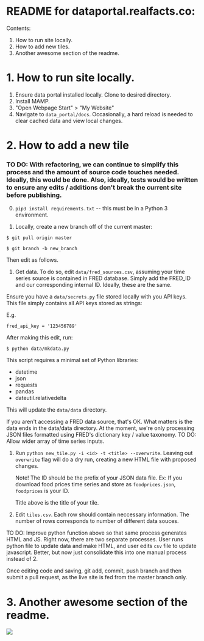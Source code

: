 # README for dataportal.realfacts.co:

Contents:

1. How to run site locally.
2. How to add new tiles.
3. Another awesome section of the readme.

# 1. How to run site locally.

1. Ensure data portal installed locally. Clone to desired directory. 
2. Install MAMP. 
3. "Open Webpage Start" > "My Website" 
4. Navigate to `data_portal/docs`. Occasionally, a hard reload is needed to clear cached data and view local changes.

# 2. How to add a new tile

### TO DO: With refactoring, we can continue to simplify this process and the amount of source code touches needed. Ideally, this would be done. Also, ideally, tests would be written to ensure any edits / additions don't break the current site before publishing. 

0. `pip3 install requirements.txt` -- this must be in a Python 3 environment.

1. Locally, create a new branch off of the current master:

`$ git pull origin master`

`$ git branch -b new_branch`

Then edit as follows.

1. Get data. To do so, edit `data/fred_sources.csv`, assuming your time series source is contained in FRED database. Simply add the FRED_ID and our corresponding internal ID. Ideally, these are the same. 

Ensure you have a `data/secrets.py` file stored locally with you API keys. This file simply contains all API keys stored as strings:

E.g.

`fred_api_key = '123456789'`

After making this edit, run:

`$ python data/mkdata.py` 

This script requires a minimal set of Python libraries:

* datetime
* json
* requests
* pandas
* dateutil.relativedelta


This will update the `data/data` directory. 

If you aren't accessing a FRED data source, that's OK. What matters is the data ends in the data/data directory. At the moment, we're only processing JSON files formatted using FRED's dictionary key / value taxonomy. TO DO: Allow wider array of time series inputs.

1. Run `python new_tile.py -i <id> -t <title> --overwrite`. Leaving out `overwrite` flag will do a dry run, creating a new HTML file with proposed changes.

	Note! The ID should be the prefix of your JSON data file. Ex: If you download food prices time series and store as `foodprices.json`, `foodprices` is your ID.

	Title above is the title of your tile.
2. Edit `tiles.csv`. Each row should contain neccessary information. The number of rows corresponds to number of different data souces.

TO DO: Improve python function above so that same process generates HTML and JS. Right now, there are two separate processes. User runs python file to update data and make HTML, and user edits `csv` file to update javascript. Better, but now just consolidate this into one manual process instead of 2. 
				

Once editing code and saving, git add, commit, push branch and then submit a pull request, as the live site is fed from the master branch only. 

# 3. Another awesome section of the readme.

![](cat.gif)

